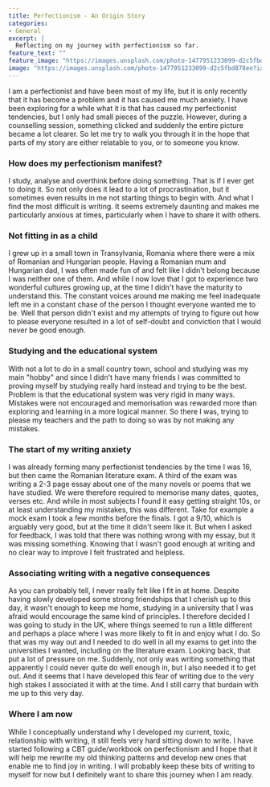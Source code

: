 ```yaml
---
title: Perfectionism - An Origin Story
categories:
- General
excerpt: |
  Reflecting on my journey with perfectionism so far.
feature_text: ""
feature_image: "https://images.unsplash.com/photo-1477951233099-d2c5fbd878ee?ixlib=rb-1.2.1&ixid=MnwxMjA3fDB8MHxwaG90by1wYWdlfHx8fGVufDB8fHx8&auto=format&fit=crop&w=2070&q=80"
image: "https://images.unsplash.com/photo-1477951233099-d2c5fbd878ee?ixlib=rb-1.2.1&ixid=MnwxMjA3fDB8MHxwaG90by1wYWdlfHx8fGVufDB8fHx8&auto=format&fit=crop&w=2070&q=80"
---
```



I am a perfectionist and have been most of my life, but it is only recently that it has become a problem and it has caused me much anxiety. I have been exploring for a while what it is that has caused my perfectionist tendencies, but I only had small pieces of the puzzle. However, during a counselling session, something clicked and suddenly the entire picture became a lot clearer. So let me try to walk you through it in the hope that parts of my story are either relatable to you, or to someone you know.

### How does my perfectionism manifest?
I study, analyse and overthink before doing something. That is if I ever get to doing it. So not only does it lead to a lot of procrastination, but it sometimes even results in me not starting things to begin with. And what I find the most difficult is writing. It seems extremely daunting and makes me particularly anxious at times, particularly when I have to share it with others.

### Not fitting in as a child
I grew up in a small town in Transylvania, Romania where there were a mix of Romanian and Hungarian people. Having a Romanian mum and Hungarian dad, I was often made fun of and felt like I didn't belong because I was neither one of them. And while I now love that I got to experience two wonderful cultures growing up, at the time I didn't have the maturity to understand this. The constant voices around me making me feel inadequate left me in a constant chase of the person I thought everyone wanted me to be. Well that person didn't exist and my attempts of trying to figure out how to please everyone resulted in a lot of self-doubt and conviction that I would never be good enough.

### Studying and the educational system
With not a lot to do in a small country town, school and studying was my main "hobby" and since I didn't have many friends I was committed to proving myself by studying really hard instead and trying to be the best. Problem is that the educational system was very rigid in many ways. Mistakes were not encouraged and memorisation was rewarded more than exploring and learning in a more logical manner. So there I was, trying to please my teachers and the path to doing so was by not making any mistakes.

### The start of my writing anxiety
I was already forming many perfectionist tendencies by the time I was 16, but then came the Romanian literature exam. A third of the exam was writing a 2-3 page essay about one of the many novels or poems that we have studied. We were therefore required to memorise many dates, quotes, verses etc. And while in most subjects I found it easy getting straight 10s, or at least understanding my mistakes, this was different. Take for example a mock exam I took a few months before the finals. I got a 9/10, which is arguably very good, but at the time it didn't seem like it. But when I asked for feedback, I was told that there was nothing wrong with my essay, but it was missing something. Knowing that I wasn't good enough at writing and no clear way to improve I felt frustrated and helpless.

### Associating writing with a negative consequences
As you can probably tell, I never really felt like I fit in at home. Despite having slowly developed some strong friendships that I cherish up to this day, it wasn't enough to keep me home, studying in a university that I was afraid would encourage the same kind of principles. I therefore decided I was going to study in the UK, where things seemed to run a little different and perhaps a place where I was more likely to fit in and enjoy what I do. So that was my way out and I needed to do well in all my exams to get into the universities I wanted, including on the literature exam. Looking back, that put a lot of pressure on me. Suddenly, not only was writing something that apparently I could never quite do well enough in, but I also needed it to get out. And it seems that I have developed this fear of writing due to the very high stakes I associated it with at the time. And I still carry that burdain with me up to this very day.

### Where I am now
While I conceptually understand why I developed my current, toxic, relationship with writing, it still feels very hard sitting down to write. I have started following a CBT guide/workbook on perfectionism and I hope that it will help me rewrite my old thinking patterns and develop new ones that enable me to find joy in writing. I will probably keep these bits of writing to myself for now but I definitely want to share this journey when I am ready.
